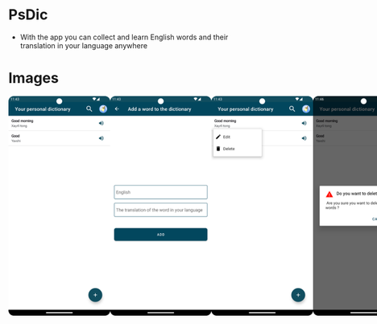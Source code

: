 # PsDic

- With the app you can collect and learn English words and their translation in your language anywhere

# Images

<div style="display:flex;">
 <img alt="screen" src ="img/screen1.png" width="40%">
 <img alt="screen" src ="img/screen2.png" width="40%">
 <img alt="screen" src ="img/screen3.png" width="40%">
 <img alt="screen" src ="img/screen4.png" width="40%">
</div>